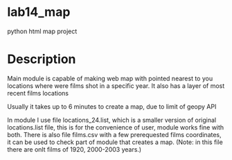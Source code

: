 # lab14_map
python html map project

# Description
Main module is capable of making web map with pointed nearest to you locations where were films shot in a specific year.
It also has a layer of most recent films locations

Usually it takes up to 6 minutes to create a map, due to limit of geopy API

In module I use file locations_24.list, which is a smaller version of original locations.list file, this is for the convenience of user, module works fine with both.
There is also file films.csv with a few prerequested films coordinates, it can be used to check part of module that creates a map. (Note: in this file there are onlt films of 1920, 2000-2003 years.)
